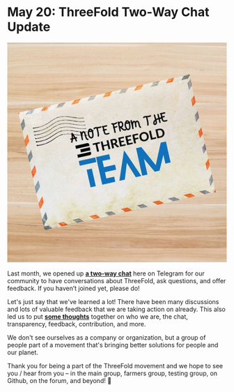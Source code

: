 # May 20: ThreeFold Two-Way Chat Update

![](img/how_to_use_chat_note.jpg)

Last month, we opened up **[a two-way chat](https://t.me/threefold)** here on Telegram for our community to have conversations about ThreeFold, ask questions, and offer feedback. If you haven’t joined yet, please do!

Let's just say that we've learned a lot! There have been many discussions and lots of valuable feedback that we are taking action on already. This also led us to put **[some thoughts](https://library.threefold.me/#/threefold__how_to_use_chat)** together on who we are, the chat, transparency, feedback, contribution, and more.

We don't see ourselves as a company or organization, but a group of people part of a movement that's bringing better solutions for people and our planet.

Thank you for being a part of the ThreeFold movement and we hope to see you / hear from you – in the main group, farmers group, testing group, on Github, on the forum, and beyond! 🙏